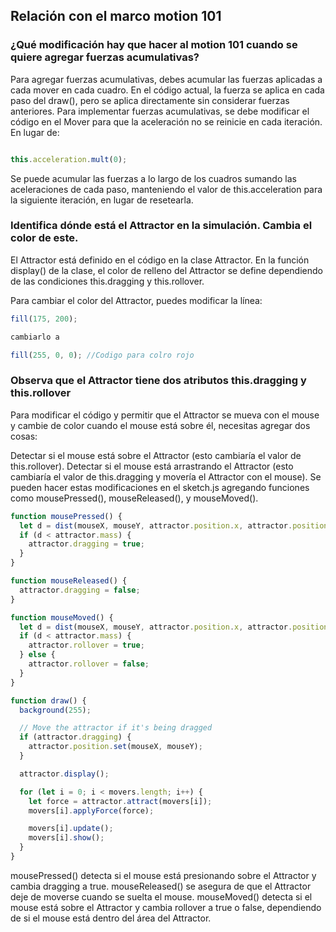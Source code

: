 ## Relación con el marco motion 101
###  ¿Qué modificación hay que hacer al motion 101 cuando se quiere agregar fuerzas acumulativas?
Para agregar fuerzas acumulativas, debes acumular las fuerzas aplicadas a cada mover en cada cuadro. En el código actual, la fuerza se aplica en cada paso del draw(), pero se aplica directamente sin considerar fuerzas anteriores. Para implementar fuerzas acumulativas, se debe modificar el código en el Mover para que la aceleración no se reinicie en cada iteración. En lugar de:

``` js

this.acceleration.mult(0);
```

Se puede acumular las fuerzas a lo largo de los cuadros sumando las aceleraciones de cada paso, manteniendo el valor de this.acceleration para la siguiente iteración, en lugar de resetearla.
### Identifica dónde está el Attractor en la simulación. Cambia el color de este.
El Attractor está definido en el código en la clase Attractor. En la función display() de la clase, el color de relleno del Attractor se define dependiendo de las condiciones this.dragging y this.rollover.

Para cambiar el color del Attractor, puedes modificar la línea:
``` js
fill(175, 200);

cambiarlo a 

fill(255, 0, 0); //Codigo para colro rojo
``` 


###  Observa que el Attractor tiene dos atributos this.dragging y this.rollover
Para modificar el código y permitir que el Attractor se mueva con el mouse y cambie de color cuando el mouse está sobre él, necesitas agregar dos cosas:

Detectar si el mouse está sobre el Attractor (esto cambiaría el valor de this.rollover).
Detectar si el mouse está arrastrando el Attractor (esto cambiaría el valor de this.dragging y movería el Attractor con el mouse).
Se pueden hacer estas modificaciones en el sketch.js agregando funciones como mousePressed(), mouseReleased(), y mouseMoved().
``` js
function mousePressed() {
  let d = dist(mouseX, mouseY, attractor.position.x, attractor.position.y);
  if (d < attractor.mass) {
    attractor.dragging = true;
  }
}

function mouseReleased() {
  attractor.dragging = false;
}

function mouseMoved() {
  let d = dist(mouseX, mouseY, attractor.position.x, attractor.position.y);
  if (d < attractor.mass) {
    attractor.rollover = true;
  } else {
    attractor.rollover = false;
  }
}

function draw() {
  background(255);

  // Move the attractor if it's being dragged
  if (attractor.dragging) {
    attractor.position.set(mouseX, mouseY);
  }

  attractor.display();

  for (let i = 0; i < movers.length; i++) {
    let force = attractor.attract(movers[i]);
    movers[i].applyForce(force);

    movers[i].update();
    movers[i].show();
  }
}

```

mousePressed() detecta si el mouse está presionando sobre el Attractor y cambia dragging a true.
mouseReleased() se asegura de que el Attractor deje de moverse cuando se suelta el mouse.
mouseMoved() detecta si el mouse está sobre el Attractor y cambia rollover a true o false, dependiendo de si el mouse está dentro del área del Attractor.
